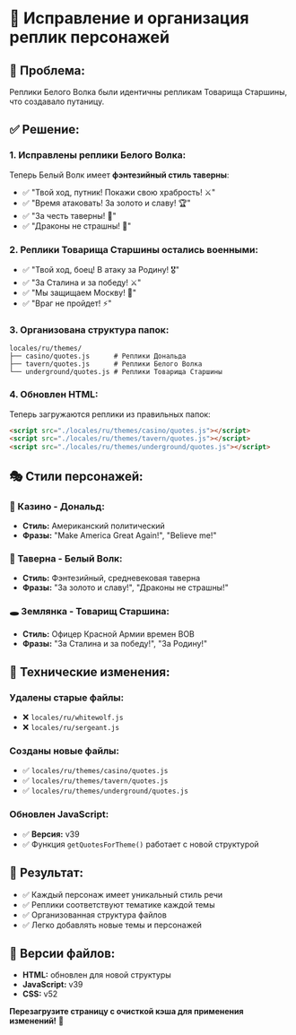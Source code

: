 # 🔧 Исправление и организация реплик персонажей

## 🚨 Проблема:
Реплики Белого Волка были идентичны репликам Товарища Старшины, что создавало путаницу.

## ✅ Решение:

### **1. Исправлены реплики Белого Волка:**
Теперь Белый Волк имеет **фэнтезийный стиль таверны**:
- ✅ "Твой ход, путник! Покажи свою храбрость! ⚔️"
- ✅ "Время атаковать! За золото и славу! 🏆"
- ✅ "За честь таверны! 🍺"
- ✅ "Драконы не страшны! 🐉"

### **2. Реплики Товарища Старшины остались военными:**
- ✅ "Твой ход, боец! В атаку за Родину! 🎖️"
- ✅ "За Сталина и за победу! ⚔️"
- ✅ "Мы защищаем Москву! 🏰"
- ✅ "Враг не пройдет! ⚡"

### **3. Организована структура папок:**
```
locales/ru/themes/
├── casino/quotes.js      # Реплики Дональда
├── tavern/quotes.js      # Реплики Белого Волка
└── underground/quotes.js # Реплики Товарища Старшины
```

### **4. Обновлен HTML:**
Теперь загружаются реплики из правильных папок:
```html
<script src="./locales/ru/themes/casino/quotes.js"></script>
<script src="./locales/ru/themes/tavern/quotes.js"></script>
<script src="./locales/ru/themes/underground/quotes.js"></script>
```

## 🎭 Стили персонажей:

### **🎰 Казино - Дональд:**
- **Стиль:** Американский политический
- **Фразы:** "Make America Great Again!", "Believe me!"

### **🍺 Таверна - Белый Волк:**
- **Стиль:** Фэнтезийный, средневековая таверна
- **Фразы:** "За золото и славу!", "Драконы не страшны!"

### **🕳️ Землянка - Товарищ Старшина:**
- **Стиль:** Офицер Красной Армии времен ВОВ
- **Фразы:** "За Сталина и за победу!", "За Родину!"

## 🔧 Технические изменения:

### **Удалены старые файлы:**
- ❌ `locales/ru/whitewolf.js`
- ❌ `locales/ru/sergeant.js`

### **Созданы новые файлы:**
- ✅ `locales/ru/themes/casino/quotes.js`
- ✅ `locales/ru/themes/tavern/quotes.js`
- ✅ `locales/ru/themes/underground/quotes.js`

### **Обновлен JavaScript:**
- ✅ **Версия:** v39
- ✅ Функция `getQuotesForTheme()` работает с новой структурой

## 🎯 Результат:
- ✅ Каждый персонаж имеет уникальный стиль речи
- ✅ Реплики соответствуют тематике каждой темы
- ✅ Организованная структура файлов
- ✅ Легко добавлять новые темы и персонажей

## 📝 Версии файлов:
- **HTML:** обновлен для новой структуры
- **JavaScript:** v39
- **CSS:** v52

**Перезагрузите страницу с очисткой кэша для применения изменений!** 🔄

